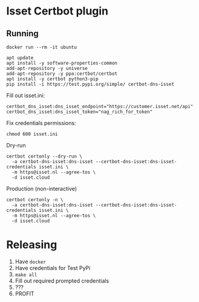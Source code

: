 # Isset Certbot plugin

## Running
```shell script
docker run --rm -it ubuntu
```

```shell script
apt update
apt install -y software-properties-common
add-apt-repository -y universe
add-apt-repository -y ppa:certbot/certbot
apt install -y certbot python3-pip
pip install -i https://test.pypi.org/simple/ certbot-dns-isset
```

Fill out isset.ini:
```shell script
certbot_dns_isset:dns_isset_endpoint="https://customer.isset.net/api"
certbot_dns_isset:dns_isset_token="nag_rich_for_token"
```

Fix credentials permissions:
```shell script
chmod 600 isset.ini
```

Dry-run
```shell script
certbot certonly --dry-run \
  -a certbot-dns-isset:dns-isset --certbot-dns-isset:dns-isset-credentials isset.ini \
  -m https@isset.nl --agree-tos \
  -d isset.cloud
```

Production (non-interactive)
```shell script
certbot certonly -n \
  -a certbot-dns-isset:dns-isset --certbot-dns-isset:dns-isset-credentials isset.ini \
  -m https@isset.nl --agree-tos \
  -d isset.cloud
```

# Releasing

1. Have `docker`
2. Have credentials for Test PyPi
3. `make all`
4. Fill out required prompted credentials
5. ???
6. PROFIT
